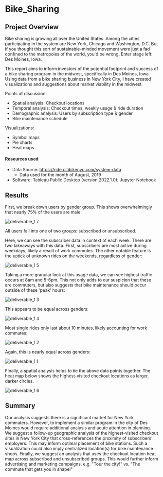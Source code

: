 # Bike_Sharing

## Project Overview
Bike sharing is growing all over the United States. Among the cities participating in the system are New York, Chicago and Washington, D.C. But if you thought this sort of sustainable-minded movement were just a fad confined to the metropoles of the world, you'd be wrong. Enter stage left: Des Moines, Iowa. 

This report aims to inform investors of the potential footprint and success of a bike sharing program in the midwest, specifically in Des Moines, Iowa. Using data from a bike sharing business in New York City, I have created visualizations and suggestions about market viability in the midwest. 

Points of discussion:

* Spatial analysis: Checkout locations
* Temporal analysis: Checkout times, weekly usage & ride duration 
* Demographic analysis: Users by subscription type & gender 
* Bike maintenance schedule

Visualizations:

* Symbol maps
* Pie charts
* Heat maps

#### Resources used
* Data Source: https://ride.citibikenyc.com/system-data
    * Data used for the month of August, 2019
* Software: Tableau Public Desktop (version 2022.1.0); Jupyter Notebook

## Results

First, we break down users by gender group. This shows overwhelmingly that nearly 75% of the users are male:

![deliverable_1 7](https://user-images.githubusercontent.com/87148145/166127111-47b0befd-ebb0-4504-a5bb-2611c335d384.PNG)

All users fall into one of two groups: subscribed or unsubscribed. 

Here, we can see the subscriber data in context of each week. There are two takeaways with this data. First, subscribers are most active during weekdays, likely a result of work commutes. The other notable feature is the uptick of unknown rides on the weekends, regardless of gender:

![deliverable_1 5](https://user-images.githubusercontent.com/87148145/166127151-c0243d92-104b-408d-aad7-e6ee7d46648d.PNG)

Taking a more granular look at this usage data, we can see highest traffic occurs at 8am and 5-6pm. This not only adds to our suspicion that these are commuters, but also suggests that bike maintenance should occur outside of these 'peak' hours:

![deliverable_1 3](https://user-images.githubusercontent.com/87148145/166127253-2c4474ee-069e-42f9-900c-ce305448a701.PNG)

This appears to be equal across genders:

![deliverable_1 4](https://user-images.githubusercontent.com/87148145/166127179-752e9c24-99ea-48e7-8918-910501025c5c.PNG)

Most single rides only last about 10 minutes, likely accounting for work commutes:

![deliverable_1 2](https://user-images.githubusercontent.com/87148145/166127343-bb41a6f0-d1fd-414a-bcff-576becbaefb0.PNG)

Again, this is nearly equal across genders:

![deliverable_1 1](https://user-images.githubusercontent.com/87148145/166127395-ec56793f-0d3a-4980-9d42-832eafe78add.PNG)

Finally, a spatial analysis helps to tie the above data points together. The heat map below shows the highest-visited checkout locations as larger, darker circles. 

![deliverable_1 6](https://user-images.githubusercontent.com/87148145/166127138-412d7f44-f09f-46b2-ab78-a1c849e1b959.PNG)


## Summary
Our analysis suggests there is a significant market for New York commuters. However, to implement a similar program in the city of Des Moines would require additional analysis and acute attention in planning. We suggest a follow-up geographic analysis of the highest-visited checkout sites in New York City that cross-references the proximity of subscribers' employers. This may inform optimal placement of bike stations. Such a visualization could also imply centralized location(s) for bike maintenance shops. Finally, we suggest an analysis that uses the checkout location heat map across subscribed and unsubscribed groups. This would further inform advertising and marketing campaigns, e.g. "Tour the city!" vs. "The commute that gets you in shape!"
